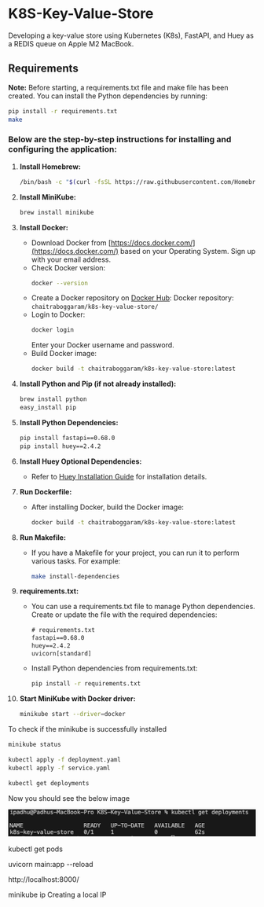 # K8S-Key-Value-Store

Developing a key-value store using Kubernetes (K8s), FastAPI, and Huey as a REDIS queue on Apple M2 MacBook.

## Requirements

**Note:** Before starting, a requirements.txt file and make file has been created. You can install the Python dependencies by running:

```bash
pip install -r requirements.txt
make
```

### Below are the step-by-step instructions for installing and configuring the application:

1. **Install Homebrew:**
    ```bash
    /bin/bash -c "$(curl -fsSL https://raw.githubusercontent.com/Homebrew/install/HEAD/install.sh)"
    ```

2. **Install MiniKube:**
    ```bash
    brew install minikube
    ```

3. **Install Docker:**
    - Download Docker from [https://docs.docker.com/](https://docs.docker.com/) based on your Operating System. Sign up with your email address.
    - Check Docker version:
        ```bash
        docker --version
        ```
    - Create a Docker repository on [Docker Hub](https://hub.docker.com/):
        Docker repository: `chaitraboggaram/k8s-key-value-store/`
    - Login to Docker:
        ```bash
        docker login
        ```
        Enter your Docker username and password.
    - Build Docker image:
        ```bash
        docker build -t chaitraboggaram/k8s-key-value-store:latest
        ```

4. **Install Python and Pip (if not already installed):**
    ```bash
    brew install python
    easy_install pip
    ```

5. **Install Python Dependencies:**
    ```bash
    pip install fastapi==0.68.0
    pip install huey==2.4.2
    ```

6. **Install Huey Optional Dependencies:**
    - Refer to [Huey Installation Guide](https://huey.readthedocs.io/en/latest/installation.html#using-git) for installation details.

7. **Run Dockerfile:**
    - After installing Docker, build the Docker image:
        ```bash
        docker build -t chaitraboggaram/k8s-key-value-store:latest
        ```

8. **Run Makefile:**
    - If you have a Makefile for your project, you can run it to perform various tasks. For example:
        ```bash
        make install-dependencies
        ```

9. **requirements.txt:**
    - You can use a requirements.txt file to manage Python dependencies. Create or update the file with the required dependencies:
        ```plaintext
        # requirements.txt
        fastapi==0.68.0
        huey==2.4.2
        uvicorn[standard]
        ```

    - Install Python dependencies from requirements.txt:
        ```bash
        pip install -r requirements.txt
        ```

10. **Start MiniKube with Docker driver:**
    ```bash
    minikube start --driver=docker
    ```

To check if the minikube is successfully installed
```bash
minikube status
```

```bash
kubectl apply -f deployment.yaml
kubectl apply -f service.yaml
```

```bash
kubectl get deployments
```

Now you should see the below image

<img src="Images/deployments.png" alt="Description">


kubectl get pods

uvicorn main:app --reload

http://localhost:8000/

minikube ip
Creating a local IP


